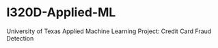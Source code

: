 # I320D-Applied-ML
University of Texas Applied Machine Learning Project: Credit Card Fraud Detection
